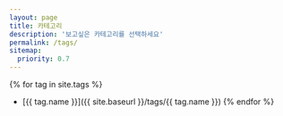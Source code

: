 ```yaml
---
layout: page
title: 카테고리
description: '보고싶은 카테고리를 선택하세요'
permalink: /tags/
sitemap:
  priority: 0.7
---
```

{% for tag in site.tags %}
* [{{ tag.name }}]({{ site.baseurl }}/tags/{{ tag.name }})
{% endfor %}
